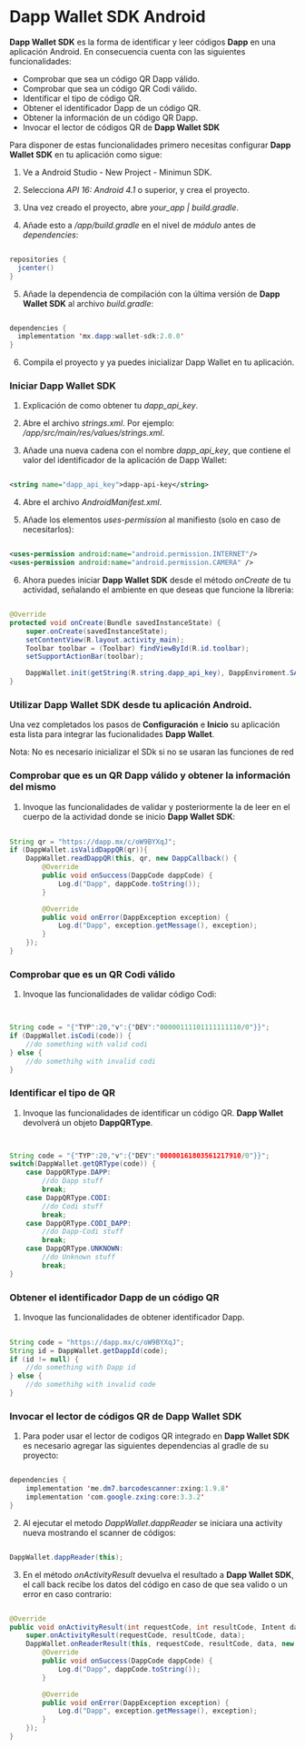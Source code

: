 # Dapp Wallet SDK Android #

**Dapp Wallet SDK** es la forma de identificar y leer códigos **Dapp** en una aplicación Android. En consecuencia cuenta con las siguientes funcionalidades:

* Comprobar que sea un código QR Dapp válido.
* Comprobar que sea un código QR Codi válido.
* Identificar el tipo de código QR.
* Obtener el identificador Dapp de un código QR.
* Obtener la información de un código QR Dapp.
* Invocar el lector de códigos QR de **Dapp Wallet SDK**

Para disponer de estas funcionalidades primero necesitas configurar **Dapp Wallet SDK** en tu aplicación como sigue:

1. Ve a Android Studio - New Project - Minimun SDK.

2. Selecciona *API 16: Android 4.1* o superior, y crea el proyecto.

3. Una vez creado el proyecto, abre *your_app | build.gradle*.

4. Añade esto a */app/build.gradle* en el nivel de *módulo* antes de *dependencies*:

```java

repositories {
  jcenter()
}

```

5. Añade la dependencia de compilación con la última versión de **Dapp Wallet SDK** al archivo *build.gradle*:

```java

dependencies {
  implementation 'mx.dapp:wallet-sdk:2.0.0'
}

```

6. Compila el proyecto y ya puedes inicializar Dapp Wallet en tu aplicación.

### Iniciar **Dapp Wallet SDK**

1. Explicación de como obtener tu *dapp_api_key*.

2. Abre el archivo *strings.xml*. Por ejemplo: */app/src/main/res/values/strings.xml*.

3. Añade una nueva cadena con el nombre *dapp_api_key*, que contiene el valor del identificador de la aplicación de Dapp Wallet:

```xml

<string name="dapp_api_key">dapp-api-key</string>

```

4. Abre el archivo *AndroidManifest.xml*.

5. Añade los elementos *uses-permission* al manifiesto (solo en caso de necesitarlos):

```xml

<uses-permission android:name="android.permission.INTERNET"/>
<uses-permission android:name="android.permission.CAMERA" />

```

6. Ahora puedes iniciar **Dapp Wallet SDK** desde el método *onCreate* de tu actividad, señalando el ambiente en que deseas que funcione la libreria:

```java

@Override
protected void onCreate(Bundle savedInstanceState) {
    super.onCreate(savedInstanceState);
    setContentView(R.layout.activity_main);
    Toolbar toolbar = (Toolbar) findViewById(R.id.toolbar);
    setSupportActionBar(toolbar);

    DappWallet.init(getString(R.string.dapp_api_key), DappEnviroment.SANDBOX);
}

```

### Utilizar **Dapp Wallet SDK** desde tu aplicación Android.

Una vez completados los pasos de **Configuración** e **Inicio** su aplicación esta lista para integrar las fucionalidades **Dapp Wallet**.

Nota: No es necesario inicializar el SDk si no se usaran las funciones de red


### Comprobar que es un QR Dapp válido y obtener la información del mismo

1. Invoque las funcionalidades de validar y posteriormente la de leer en el cuerpo de la actividad donde se inicio **Dapp Wallet SDK**:

```java
                 
String qr = "https://dapp.mx/c/oW9BYXqJ";
if (DappWallet.isValidDappQR(qr)){
    DappWallet.readDappQR(this, qr, new DappCallback() {
        @Override
        public void onSuccess(DappCode dappCode) {
            Log.d("Dapp", dappCode.toString());
        }

        @Override
        public void onError(DappException exception) {
            Log.d("Dapp", exception.getMessage(), exception);
        }
    });
}

```

### Comprobar que es un QR Codi válido

1. Invoque las funcionalidades de validar código Codi:

```java
                 

String code = "{"TYP":20,"v":{"DEV":"00000111101111111110/0"}}";
if (DappWallet.isCodi(code)) {
    //do something with valid codi
} else {
    //do somethihg with invalid codi
}

```

### Identificar el tipo de QR

1. Invoque las funcionalidades de identificar un código QR. **Dapp Wallet** devolverá un objeto **DappQRType**.

```java
                 

String code = "{"TYP":20,"v":{"DEV":"00000161803561217910/0"}}";
switch(DappWallet.getQRType(code)) {
    case DappQRType.DAPP:
        //do Dapp stuff
        break;
    case DappQRType.CODI:
        //do Codi stuff
        break;
    case DappQRType.CODI_DAPP:
        //do Dapp-Codi stuff
        break;
    case DappQRType.UNKNOWN:
        //do Unknown stuff
        break;
}

```

### Obtener el identificador Dapp de un código QR

1. Invoque las funcionalidades de obtener identificador Dapp.

```java
                 
String code = "https://dapp.mx/c/oW9BYXqJ";
String id = DappWallet.getDappId(code);
if (id != null) {
    //do something with Dapp id
} else {
    //do somethihg with invalid code
}

```

### Invocar el lector de códigos QR de **Dapp Wallet SDK**

1. Para poder usar el lector de codigos QR integrado en **Dapp Wallet SDK** es necesario agregar las siguientes dependencias al gradle de su proyecto:

```java

dependencies {
    implementation 'me.dm7.barcodescanner:zxing:1.9.8'
    implementation 'com.google.zxing:core:3.3.2'
}

```

2. Al ejecutar el metodo *DappWallet.dappReader* se iniciara una activity nueva mostrando el scanner de códigos:

```java

DappWallet.dappReader(this);

```

3. En el método *onActivityResult* devuelva el resultado a **Dapp Wallet SDK**, el call back recibe los datos del código en caso de que sea valido o un error en caso contrario:

```java

@Override
public void onActivityResult(int requestCode, int resultCode, Intent data) {
    super.onActivityResult(requestCode, resultCode, data);
    DappWallet.onReaderResult(this, requestCode, resultCode, data, new DappCallback() {
        @Override
        public void onSuccess(DappCode dappCode) {
            Log.d("Dapp", dappCode.toString());
        }

        @Override
        public void onError(DappException exception) {
            Log.d("Dapp", exception.getMessage(), exception);
        }
    });
}

```
